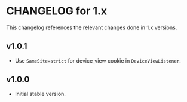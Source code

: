 # CHANGELOG for 1.x
This changelog references the relevant changes done in 1.x versions.


## v1.0.1
* Use `SameSite=strict` for device_view cookie in `DeviceViewListener`.


## v1.0.0
* Initial stable version.
